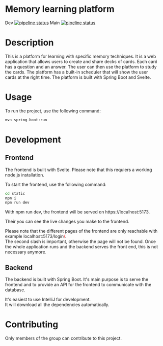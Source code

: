 # Memory learning platform  
Dev [![pipeline status](https://git.uibk.ac.at/informatik/qe/swapsws22/group6/g6t1/badges/dev/pipeline.svg)](https://git.uibk.ac.at/informatik/qe/swapsws22/group6/g6t1/commits/dev) 
Main [![pipeline status](https://git.uibk.ac.at/informatik/qe/swapsws22/group6/g6t1/badges/main/pipeline.svg)](https://git.uibk.ac.at/informatik/qe/swapsws22/group6/g6t1/-/commits/main) 
# Description
This is a platform for learning with specific memory techniques. It is a web application that allows users to create and share decks of cards. Each card has a question and an answer. The user can then use the platform to study the cards. The platform has a built-in scheduler that will show the user cards at the right time. The platform is built with Spring Boot and Svelte.

# Usage
To run the project, use the following command:
```bash
mvn spring-boot:run
``` 
# Development
## Frontend
The frontend is built with Svelte. Please note that this requiers a working node.js installation.

To start the frontend, use the following command:
```bash
cd static 
npm i 
npm run dev 
```
With npm run dev, the frontend will be served on https://localhost:5173. 

Their you can see the live changes you make to the frontend.

Please note that the different pages of the frontend are only reachable 
with example localhost:5173/login<span style="color: red">/</span>.<br/>
The second slash is important, otherwise the page will not be found.
Once the whole application runs and the backend serves the front end, this is not necessary anymore.

## Backend
The backend is built with Spring Boot.
It's main purpose is to serve the frontend and to provide an API for the frontend to communicate with the database.

It's easiest to use IntelliJ for development. <br/>
It will download all the dependencies automatically.


# Contributing
Only members of the group can contribute to this project.
